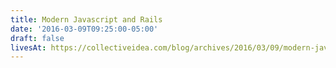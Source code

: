 ```yaml
---
title: Modern Javascript and Rails
date: '2016-03-09T09:25:00-05:00'
draft: false
livesAt: https://collectiveidea.com/blog/archives/2016/03/09/modern-javascript-and-rails
---
```

